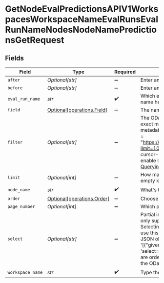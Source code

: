 # GetNodeEvalPredictionsAPIV1WorkspacesWorkspaceNameEvalRunsEvalRunNameNodesNodeNamePredictionsGetRequest


## Fields

| Field                                                                                                                                                                                                                                                                                                                                                                                                                                                                                                                                                                                                                                             | Type                                                                                                                                                                                                                                                                                                                                                                                                                                                                                                                                                                                                                                              | Required                                                                                                                                                                                                                                                                                                                                                                                                                                                                                                                                                                                                                                          | Description                                                                                                                                                                                                                                                                                                                                                                                                                                                                                                                                                                                                                                       |
| ------------------------------------------------------------------------------------------------------------------------------------------------------------------------------------------------------------------------------------------------------------------------------------------------------------------------------------------------------------------------------------------------------------------------------------------------------------------------------------------------------------------------------------------------------------------------------------------------------------------------------------------------- | ------------------------------------------------------------------------------------------------------------------------------------------------------------------------------------------------------------------------------------------------------------------------------------------------------------------------------------------------------------------------------------------------------------------------------------------------------------------------------------------------------------------------------------------------------------------------------------------------------------------------------------------------- | ------------------------------------------------------------------------------------------------------------------------------------------------------------------------------------------------------------------------------------------------------------------------------------------------------------------------------------------------------------------------------------------------------------------------------------------------------------------------------------------------------------------------------------------------------------------------------------------------------------------------------------------------- | ------------------------------------------------------------------------------------------------------------------------------------------------------------------------------------------------------------------------------------------------------------------------------------------------------------------------------------------------------------------------------------------------------------------------------------------------------------------------------------------------------------------------------------------------------------------------------------------------------------------------------------------------- |
| `after`                                                                                                                                                                                                                                                                                                                                                                                                                                                                                                                                                                                                                                           | *Optional[str]*                                                                                                                                                                                                                                                                                                                                                                                                                                                                                                                                                                                                                                   | :heavy_minus_sign:                                                                                                                                                                                                                                                                                                                                                                                                                                                                                                                                                                                                                                | Enter an ID if you want to see all entries after this ID.                                                                                                                                                                                                                                                                                                                                                                                                                                                                                                                                                                                         |
| `before`                                                                                                                                                                                                                                                                                                                                                                                                                                                                                                                                                                                                                                          | *Optional[str]*                                                                                                                                                                                                                                                                                                                                                                                                                                                                                                                                                                                                                                   | :heavy_minus_sign:                                                                                                                                                                                                                                                                                                                                                                                                                                                                                                                                                                                                                                | Enter an ID if you want to see all entries before this ID.                                                                                                                                                                                                                                                                                                                                                                                                                                                                                                                                                                                        |
| `eval_run_name`                                                                                                                                                                                                                                                                                                                                                                                                                                                                                                                                                                                                                                   | *str*                                                                                                                                                                                                                                                                                                                                                                                                                                                                                                                                                                                                                                             | :heavy_check_mark:                                                                                                                                                                                                                                                                                                                                                                                                                                                                                                                                                                                                                                | Which evaluation run do you want to see the metrics for? Type its name here.                                                                                                                                                                                                                                                                                                                                                                                                                                                                                                                                                                      |
| `field`                                                                                                                                                                                                                                                                                                                                                                                                                                                                                                                                                                                                                                           | [Optional[operations.Field]](../../models/operations/field.md)                                                                                                                                                                                                                                                                                                                                                                                                                                                                                                                                                                                    | :heavy_minus_sign:                                                                                                                                                                                                                                                                                                                                                                                                                                                                                                                                                                                                                                | The name of the entity you want to sort by.                                                                                                                                                                                                                                                                                                                                                                                                                                                                                                                                                                                                       |
| `filter`                                                                                                                                                                                                                                                                                                                                                                                                                                                                                                                                                                                                                                          | *Optional[str]*                                                                                                                                                                                                                                                                                                                                                                                                                                                                                                                                                                                                                                   | :heavy_minus_sign:                                                                                                                                                                                                                                                                                                                                                                                                                                                                                                                                                                                                                                | The OData filter you want to use to in your query. It supports exact match and `AND` operations. For example, to filter for a metadata `category:news`, here's what the URL could look like: 'url = "https://api.cloud.deepset.ai/api/v1/workspaces/production/files?limit=10&filter=category eq 'news'"'. OData filters only work with cursor-based pagination (leave the `page_number` field blank to enable it).To learn more about the OData filter syntax, see: [Querying Data](https://www.odata.org/getting-started/basic-tutorial/#queryData).                                                                                            |
| `limit`                                                                                                                                                                                                                                                                                                                                                                                                                                                                                                                                                                                                                                           | *Optional[int]*                                                                                                                                                                                                                                                                                                                                                                                                                                                                                                                                                                                                                                   | :heavy_minus_sign:                                                                                                                                                                                                                                                                                                                                                                                                                                                                                                                                                                                                                                | How many entries do you want to display? Leaving this field empty keeps the default and max 10 results are returned.                                                                                                                                                                                                                                                                                                                                                                                                                                                                                                                              |
| `node_name`                                                                                                                                                                                                                                                                                                                                                                                                                                                                                                                                                                                                                                       | *str*                                                                                                                                                                                                                                                                                                                                                                                                                                                                                                                                                                                                                                             | :heavy_check_mark:                                                                                                                                                                                                                                                                                                                                                                                                                                                                                                                                                                                                                                | What's the name of the node whose results you want to see?                                                                                                                                                                                                                                                                                                                                                                                                                                                                                                                                                                                        |
| `order`                                                                                                                                                                                                                                                                                                                                                                                                                                                                                                                                                                                                                                           | [Optional[operations.Order]](../../models/operations/order.md)                                                                                                                                                                                                                                                                                                                                                                                                                                                                                                                                                                                    | :heavy_minus_sign:                                                                                                                                                                                                                                                                                                                                                                                                                                                                                                                                                                                                                                | Choose how you want to sort the results.                                                                                                                                                                                                                                                                                                                                                                                                                                                                                                                                                                                                          |
| `page_number`                                                                                                                                                                                                                                                                                                                                                                                                                                                                                                                                                                                                                                     | *Optional[int]*                                                                                                                                                                                                                                                                                                                                                                                                                                                                                                                                                                                                                                   | :heavy_minus_sign:                                                                                                                                                                                                                                                                                                                                                                                                                                                                                                                                                                                                                                | Which page do you want to see? Type the number.                                                                                                                                                                                                                                                                                                                                                                                                                                                                                                                                                                                                   |
| `select`                                                                                                                                                                                                                                                                                                                                                                                                                                                                                                                                                                                                                                          | *Optional[str]*                                                                                                                                                                                                                                                                                                                                                                                                                                                                                                                                                                                                                                   | :heavy_minus_sign:                                                                                                                                                                                                                                                                                                                                                                                                                                                                                                                                                                                                                                | Partial implementation of the OData $select operator. It currently only supports selecting fields from the root entity or a child entity. Selecting fields from children's children is not supported. If you use this parameter, the API answer is always a flat list of distinct JSON objects with the selected properties, for example, '[{"given_name": "user1", "user_id": "..."}, ...]' for 'select=created_by/given_name, created_by/user_id'. The results are ordered by the first selected attribute. To learn more about the OData filter syntax, see: [Querying Data](https://www.odata.org/getting-started/basic-tutorial/#queryData). |
| `workspace_name`                                                                                                                                                                                                                                                                                                                                                                                                                                                                                                                                                                                                                                  | *str*                                                                                                                                                                                                                                                                                                                                                                                                                                                                                                                                                                                                                                             | :heavy_check_mark:                                                                                                                                                                                                                                                                                                                                                                                                                                                                                                                                                                                                                                | Type the name of the workspace.                                                                                                                                                                                                                                                                                                                                                                                                                                                                                                                                                                                                                   |
